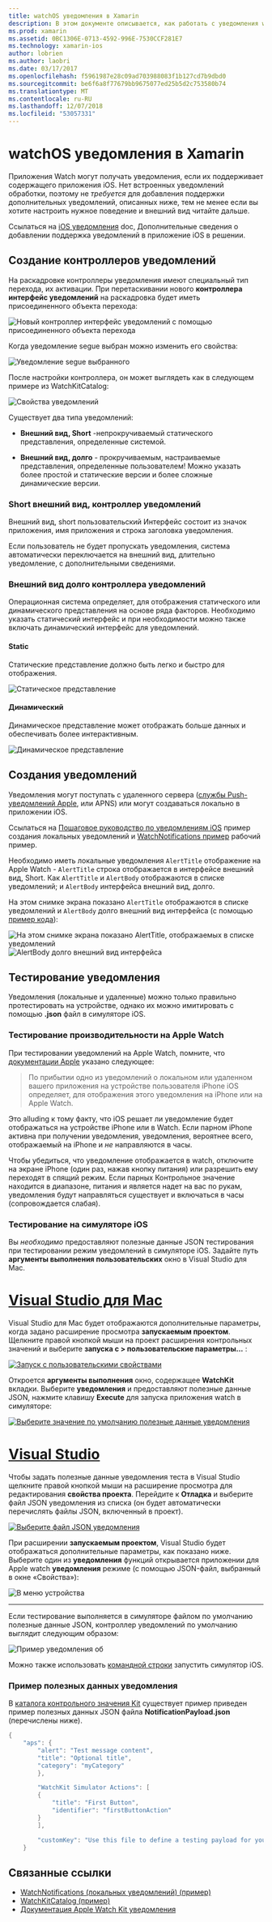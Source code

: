 ```yaml
---
title: watchOS уведомления в Xamarin
description: В этом документе описывается, как работать с уведомления watchOS в Xamarin. В нем описывается создание контроллеров уведомлений, создания уведомлений и тестировании уведомлений.
ms.prod: xamarin
ms.assetid: 0BC1306E-0713-4592-996E-7530CCF281E7
ms.technology: xamarin-ios
author: lobrien
ms.author: laobri
ms.date: 03/17/2017
ms.openlocfilehash: f5961987e28c09ad703988083f1b127cd7b9dbd0
ms.sourcegitcommit: be6f6a8f77679bb9675077ed25b5d2c753580b74
ms.translationtype: MT
ms.contentlocale: ru-RU
ms.lasthandoff: 12/07/2018
ms.locfileid: "53057331"
---
```

# <a name="watchos-notifications-in-xamarin"></a>watchOS уведомления в Xamarin

Приложения Watch могут получать уведомления, если их поддерживает содержащего приложения iOS. Нет встроенных уведомлений обработки, поэтому не *требуется* для добавления поддержки дополнительных уведомлений, описанных ниже, тем не менее если вы хотите настроить нужное поведение и внешний вид читайте дальше.

Ссылаться на [iOS уведомления](~/ios/platform/user-notifications/deprecated/index.md) doc, Дополнительные сведения о добавлении поддержка уведомлений в приложение iOS в решении.

## <a name="creating-notification-controllers"></a>Создание контроллеров уведомлений

На раскадровке контроллеры уведомления имеют специальный тип перехода, их активации. При перетаскивании нового **контроллера интерфейс уведомлений** на раскадровка будет иметь присоединенного объекта перехода:

![](notifications-images/notification-storyboard1.png "Новый контроллер интерфейс уведомлений с помощью присоединенного объекта перехода")

Когда уведомление segue выбран можно изменить его свойства:

![](notifications-images/notification-storyboard2.png "Уведомление segue выбранного")

После настройки контроллера, он может выглядеть как в следующем примере из WatchKitCatalog:

![](notifications-images/notifications-segue.png "Свойства уведомлений")


Существует два типа уведомлений:

- **Внешний вид, Short** -непрокручиваемый статического представления, определенные системой.

- **Внешний вид, долго** - прокручиваемым, настраиваемые представления, определенные пользователем! Можно указать более простой и статические версии и более сложные динамические версии.

### <a name="short-look-notification-controller"></a>Short внешний вид, контроллер уведомлений

Внешний вид, short пользовательский Интерфейс состоит из значок приложения, имя приложения и строка заголовка уведомления.

Если пользователь не будет пропускать уведомления, система автоматически переключается на внешний вид, длительно уведомление, с дополнительными сведениями.


### <a name="long-look-notification-controller"></a>Внешний вид долго контроллера уведомлений

Операционная система определяет, для отображения статического или динамического представления на основе ряда факторов. Необходимо указать статический интерфейс и при необходимости можно также включать динамический интерфейс для уведомлений.

#### <a name="static"></a>Static

Статические представление должно быть легко и быстро для отображения.

![](notifications-images/notification-static.png "Статическое представление")

#### <a name="dynamic"></a>Динамический

Динамическое представление может отображать больше данных и обеспечивать более интерактивным.

![](notifications-images/notification-dynamic.png "Динамическое представление")


## <a name="generating-notifications"></a>Создания уведомлений

Уведомления могут поступать с удаленного сервера ([службы Push-уведомлений Apple](https://developer.apple.com/library/ios/documentation/NetworkingInternet/Conceptual/RemoteNotificationsPG/Chapters/ApplePushService.html), или APNS) или могут создаваться локально в приложении iOS.

Ссылаться на [Пошаговое руководство по уведомлениям iOS](~/ios/platform/user-notifications/deprecated/local-notifications-in-ios-walkthrough.md) пример создания локальных уведомлений и [WatchNotifications пример](https://developer.xamarin.com/samples/monotouch/WatchKit/WatchNotifications/) рабочий пример.

Необходимо иметь локальные уведомления `AlertTitle` отображение на Apple Watch - `AlertTitle` строка отображается в интерфейсе внешний вид, Short. Как `AlertTitle` и `AlertBody` отображаются в списке уведомлений; и `AlertBody` интерфейса внешний вид, долго.

На этом снимке экрана показано `AlertTitle` отображаются в списке уведомлений и `AlertBody` долго внешний вид интерфейса (с помощью [пример кода](https://developer.xamarin.com/samples/monotouch/WatchKit/WatchNotifications/)):

![](notifications-images/watch-notificationslist-sml.png "На этом снимке экрана показано AlertTitle, отображаемых в списке уведомлений") ![](notifications-images/watch-notificationcontroller-sml.png "AlertBody долго внешний вид интерфейса")

## <a name="testing-notifications"></a>Тестирование уведомления

Уведомления (локальные и удаленные) можно только правильно протестировать на устройстве, однако их можно имитировать с помощью **.json** файл в симуляторе iOS.

### <a name="testing-on-apple-watch"></a>Тестирование производительности на Apple Watch

При тестировании уведомлений на Apple Watch, помните, что [документации Apple](https://developer.apple.com/library/ios/documentation/General/Conceptual/WatchKitProgrammingGuide/BasicSupport.html) указано следующее:

> По прибытии одно из уведомлений о локальном или удаленном вашего приложения на устройстве пользователя iPhone iOS определяет, для отображения этого уведомления на iPhone или на Apple Watch.

Это alluding к тому факту, что iOS решает ли уведомление будет отображаться на устройстве iPhone или в Watch. Если парном iPhone активна при получении уведомления, уведомления, вероятнее всего, отображаемый на iPhone и *не* направляются в часы.

Чтобы убедиться, что уведомление отображается в watch, отключите на экране iPhone (один раз, нажав кнопку питания) или разрешить ему переходят в спящий режим. Если парных Контрольное значение находится в диапазоне, питания и является надет на вас по рукам, уведомления будут направляться существует и включаться в часы (сопровождается слабая).

### <a name="testing-on-the-ios-simulator"></a>Тестирование на симуляторе iOS

Вы *необходимо* предоставляют полезные данные JSON тестирования при тестировании режим уведомлений в симуляторе iOS. Задайте путь **аргументы выполнения пользовательских** окно в Visual Studio для Mac.

# <a name="visual-studio-for-mactabmacos"></a>[Visual Studio для Mac](#tab/macos)

Visual Studio для Mac будет отображаются дополнительные параметры, когда задано расширение просмотра **запускаемым проектом**.
Щелкните правой кнопкой мыши на проект расширения контрольных значений и выберите **запуска с > пользовательские параметры...** :
    
[![](notifications-images/runwith-customparams-sml.png "Запуск с пользовательскими свойствами")](notifications-images/runwith-customparams.png#lightbox)
    
Откроется **аргументы выполнения** окно, содержащее **WatchKit** вкладки. Выберите **уведомления** и предоставляют полезные данные JSON, нажмите клавишу **Execute** для запуска приложения watch в симуляторе:
    
[![](notifications-images/runwith-execargs-sml.png "Выберите значение по умолчанию полезные данные уведомления")](notifications-images/runwith-execargs.png#lightbox)

# <a name="visual-studiotabwindows"></a>[Visual Studio](#tab/windows)

Чтобы задать полезные данные уведомления теста в Visual Studio щелкните правой кнопкой мыши на расширение просмотра для редактирования **свойства проекта**. Перейдите к **Отладка** и выберите файл JSON уведомления из списка (он будет автоматически перечислять файлы JSON, включенный в проект).
    
[![](notifications-images/runwith-execargs-sml-vs.png "Выберите файл JSON уведомления")](notifications-images/runwith-execargs-vs.png#lightbox)

При расширении **запускаемым проектом**, Visual Studio будет отображаться дополнительные параметры, как показано ниже. Выберите один из **уведомления** функций открывается приложении для Apple watch **уведомления** режиме (с помощью JSON-файл, выбранный в окне «Свойства»):
    
![](notifications-images/runwith-vs.png "В меню устройства")

-----

Если тестирование выполняется в симуляторе файлом по умолчанию полезные данные JSON, контроллер уведомлений по умолчанию выглядит следующим образом:

![](notifications-images/notification-debug-sml.png "Пример уведомления об")

Можно также использовать [командной строки](~/ios/watchos/troubleshooting.md#command_line) запустить симулятор iOS.

### <a name="example-notification-payload"></a>Пример полезных данных уведомления

В [каталога контрольного значения Kit](https://developer.xamarin.com/samples/monotouch/watchOS/WatchKitCatalog/) существует пример приведен пример полезных данных JSON файла **NotificationPayload.json** (перечислены ниже).

```csharp
{
    "aps": {
        "alert": "Test message content",
        "title": "Optional title",
        "category": "myCategory"
        },

        "WatchKit Simulator Actions": [
        {
            "title": "First Button",
            "identifier": "firstButtonAction"
        }
        ],

        "customKey": "Use this file to define a testing payload for your notifications. The aps dictionary specifies the category, alert text and title. The WatchKit Simulator Actions array can provide info for one or more action buttons in addition to the standard Dismiss button. Any other top level keys are custom payload. If you have multiple such JSON files in your project, you'll be able to choose between them in when selecting to debug the notification interface of your Watch App."
    }
```



## <a name="related-links"></a>Связанные ссылки

- [WatchNotifications (локальных уведомлений) (пример)](https://developer.xamarin.com/samples/monotouch/WatchKit/WatchNotifications/)
- [WatchKitCatalog (пример)](https://developer.xamarin.com/samples/monotouch/watchOS/WatchKitCatalog/)
- [Документация Apple Watch Kit уведомления](https://developer.apple.com/library/ios/documentation/General/Conceptual/WatchKitProgrammingGuide/BasicSupport.html)
